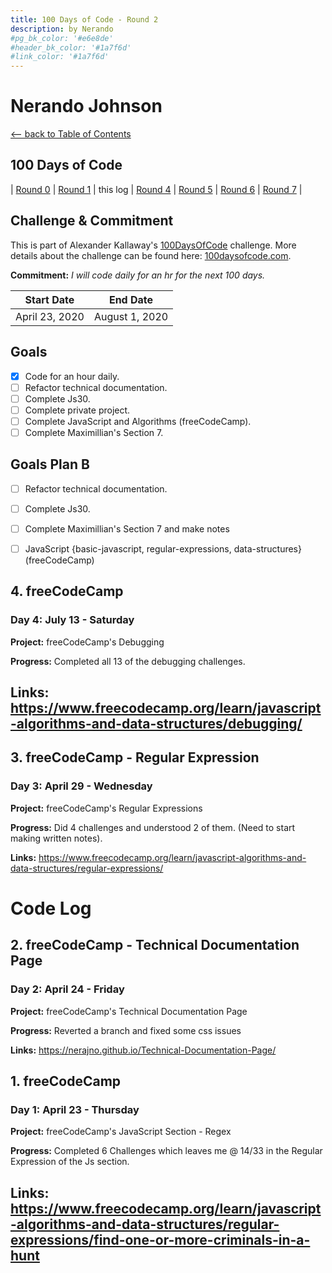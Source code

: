 ```yaml
---
title: 100 Days of Code - Round 2
description: by Nerando
#pg_bk_color: '#e6e8de'
#header_bk_color: '#1a7f6d'
#link_color: '#1a7f6d'
---
```

<!-- markdownlint-disable MD022 MD024 MD032 MD033 -->

# Nerando Johnson
<p class="toc"><a href="./index.html">&lt;– back to Table of Contents</a></p>

## 100 Days of Code
| [Round 0](https://nerajno.github.io/100DaysOfCodeLog/log1.html) | [Round 1](https://nerajno.github.io/100DaysOfCodeLog/log2.html) | this log | [Round 4](log5.html) | [Round 5](log6.html)  | [Round 6](log7.html) | [Round 7](log8.html) |

## Challenge & Commitment
This is part of Alexander Kallaway's [100DaysOfCode](https://github.com/Kallaway/100-days-of-code "the official repo") challenge. More details about the challenge can be found here: [100daysofcode.com](http://100daysofcode.com/ "100daysofcode.com").

**Commitment:** *I will code daily for an hr for the next 100 days.*

|  Start Date   | End Date     |
| ------------- | ------------ |
| April 23, 2020 | August 1, 2020|

## Goals

- [x] Code for an hour daily.
- [ ] Refactor technical documentation. 
- [ ] Complete Js30.
- [ ] Complete private project.
- [ ] Complete JavaScript and Algorithms (freeCodeCamp).
- [ ] Complete Maximillian's Section 7.

## Goals Plan B
- [ ] Refactor technical documentation.
- [ ] Complete Js30.
- [ ] Complete Maximillian's Section 7 and make notes
- [ ] JavaScript {basic-javascript, regular-expressions, data-structures} (freeCodeCamp)


## 4. freeCodeCamp
### Day 4: July 13 - Saturday

**Project:** freeCodeCamp's Debugging

**Progress:**
Completed all 13 of the debugging challenges.

**Links:**
https://www.freecodecamp.org/learn/javascript-algorithms-and-data-structures/debugging/
---




## 3. freeCodeCamp - Regular Expression
### Day 3: April 29 - Wednesday

**Project:** freeCodeCamp's Regular Expressions

**Progress:**
Did 4 challenges and understood 2 of them. (Need to start making written notes).  

**Links:**
https://www.freecodecamp.org/learn/javascript-algorithms-and-data-structures/regular-expressions/

# Code Log

## 2. freeCodeCamp - Technical Documentation Page
### Day 2: April 24 - Friday

**Project:** freeCodeCamp's Technical Documentation Page

**Progress:**
Reverted a branch and fixed some css issues

**Links:**
https://nerajno.github.io/Technical-Documentation-Page/



## 1. freeCodeCamp
### Day 1: April 23 - Thursday

**Project:** freeCodeCamp's JavaScript Section - Regex 

**Progress:**
Completed 6 Challenges which leaves me @ 14/33 in the Regular Expression of the Js section.

**Links:**
https://www.freecodecamp.org/learn/javascript-algorithms-and-data-structures/regular-expressions/find-one-or-more-criminals-in-a-hunt
---
